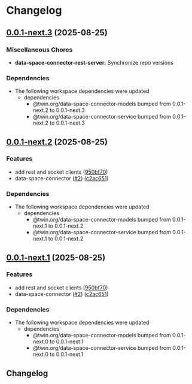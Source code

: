 # Changelog

## [0.0.1-next.3](https://github.com/twinfoundation/data-space-connector/compare/data-space-connector-rest-server-v0.0.1-next.2...data-space-connector-rest-server-v0.0.1-next.3) (2025-08-25)


### Miscellaneous Chores

* **data-space-connector-rest-server:** Synchronize repo versions


### Dependencies

* The following workspace dependencies were updated
  * dependencies
    * @twin.org/data-space-connector-models bumped from 0.0.1-next.2 to 0.0.1-next.3
    * @twin.org/data-space-connector-service bumped from 0.0.1-next.2 to 0.0.1-next.3

## [0.0.1-next.2](https://github.com/twinfoundation/data-space-connector/compare/data-space-connector-rest-server-v0.0.1-next.1...data-space-connector-rest-server-v0.0.1-next.2) (2025-08-25)


### Features

* add rest and socket clients ([950bf70](https://github.com/twinfoundation/data-space-connector/commit/950bf705e6df4e709bbbe58e93968510067b9ddc))
* data-space-connector ([#2](https://github.com/twinfoundation/data-space-connector/issues/2)) ([c2ac651](https://github.com/twinfoundation/data-space-connector/commit/c2ac651ceb6f35e46bd5eac97ac648bb1ee9dc0c))


### Dependencies

* The following workspace dependencies were updated
  * dependencies
    * @twin.org/data-space-connector-models bumped from 0.0.1-next.1 to 0.0.1-next.2
    * @twin.org/data-space-connector-service bumped from 0.0.1-next.1 to 0.0.1-next.2

## [0.0.1-next.1](https://github.com/twinfoundation/data-space-connector/compare/data-space-connector-rest-server-v0.0.1-next.0...data-space-connector-rest-server-v0.0.1-next.1) (2025-08-25)


### Features

* add rest and socket clients ([950bf70](https://github.com/twinfoundation/data-space-connector/commit/950bf705e6df4e709bbbe58e93968510067b9ddc))
* data-space-connector ([#2](https://github.com/twinfoundation/data-space-connector/issues/2)) ([c2ac651](https://github.com/twinfoundation/data-space-connector/commit/c2ac651ceb6f35e46bd5eac97ac648bb1ee9dc0c))


### Dependencies

* The following workspace dependencies were updated
  * dependencies
    * @twin.org/data-space-connector-models bumped from 0.0.1-next.0 to 0.0.1-next.1
    * @twin.org/data-space-connector-service bumped from 0.0.1-next.0 to 0.0.1-next.1

## Changelog

